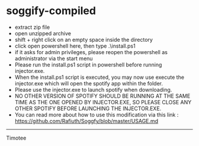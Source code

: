 # soggify-compiled

- extract zip file
- open unzipped archive
- shift + right click on an empty space inside the directory
- click open powershell here, then type .\install.ps1
- if it asks for admin privileges, please reopen the powershell as administrator via the start menu
- Please run the install.ps1 script in powershell before running injector.exe. 
- When the install.ps1 script is executed, you may now use execute the injector.exe which will open the spotify app within the folder.
- Please use the injector.exe to launch spotify when downloading.
- NO OTHER VERSION OF SPOTIFY SHOULD BE RUNNING AT THE SAME TIME AS THE ONE OPENED BY INJECTOR.EXE, SO PLEASE CLOSE ANY OTHER SPOTIFY BEFORE LAUNCHING THE INJECTOR.EXE.
- You can read more about how to use this modification via this link : https://github.com/Rafiuth/Soggfy/blob/master/USAGE.md

----------------------------------------------------------------
Timotee
